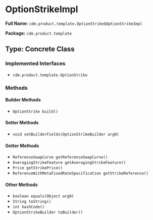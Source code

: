 # OptionStrikeImpl

**Full Name:** `cdm.product.template.OptionStrike$OptionStrikeImpl`

**Package:** `cdm.product.template`

## Type: Concrete Class

### Implemented Interfaces

- `cdm.product.template.OptionStrike`

### Methods

#### Builder Methods

- `OptionStrike build()`

#### Setter Methods

- `void setBuilderFields(OptionStrikeBuilder arg0)`

#### Getter Methods

- `ReferenceSwapCurve getReferenceSwapCurve()`
- `AveragingStrikeFeature getAveragingStrikeFeature()`
- `Price getStrikePrice()`
- `ReferenceWithMetaFixedRateSpecification getStrikeReference()`

#### Other Methods

- `boolean equals(Object arg0)`
- `String toString()`
- `int hashCode()`
- `OptionStrikeBuilder toBuilder()`

